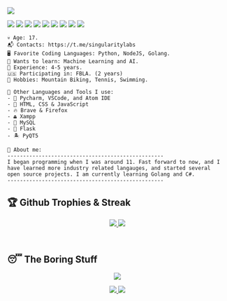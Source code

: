 <img src="https://github.com/CalamityDev/CalamityDev/blob/main/banner.png" /> 
  
 ![](https://img.shields.io/badge/Ubuntu-E95420?style=for-the-badge&logo=ubuntu&logoColor=white) ![](https://img.shields.io/badge/git-%23F05033.svg?style=for-the-badge&logo=git&logoColor=white) ![](https://img.shields.io/badge/Postman-FF6C37?style=for-the-badge&logo=Postman&logoColor=white) ![](https://img.shields.io/badge/Python-FFD43B?style=for-the-badge&logo=python&logoColor=darkgreen) ![](https://img.shields.io/badge/c%23-%23239120.svg?style=for-the-badge&logo=c-sharp&logoColor=white) ![](https://img.shields.io/badge/Windows-0078D6?style=for-the-badge&logo=windows&logoColor=white) ![](https://img.shields.io/badge/go-%2300ADD8.svg?style=for-the-badge&logo=go&logoColor=white) ![](https://img.shields.io/badge/php-%23777BB4.svg?style=for-the-badge&logo=php&logoColor=white) ![](https://img.shields.io/badge/Tor-7D4698?style=for-the-badge&logo=Tor-Browser&logoColor=white) 
  
 ``` 
 💀 Age: 17. 
 📬 Contacts: https://t.me/singularitylabs 
 🖥️ Favorite Coding Languages: Python, NodeJS, Golang. 
 👾 Wants to learn: Machine Learning and AI. 
 💼 Experience: 4-5 years. 
 🇺🇸 Participating in: FBLA. (2 years) 
 🌳 Hobbies: Mountain Biking, Tennis, Swimming. 
  
 🧰 Other Languages and Tools I use: 
 - 💎 Pycharm, VSCode, and Atom IDE 
 - 📝 HTML, CSS & JavaScript 
 - 🔥 Brave & Firefox 
 - ⏏️ Xampp 
 - 🐬 MySQL 
 - 🧪 Flask 
 - 🏝️ PyQT5
  
 📜 About me: 
 -------------------------------------------------- 
 I began programming when I was around 11. Fast forward to now, and I  
 have learned more industry related langauges, and started several  
 open source projects. I am currently learning Golang and C#. 
 -------------------------------------------------- 
 ``` 
  
 ## 🏆 Github Trophies & Streak 
  
 <p align="center"> 
 <a href="https://github.com/VarunSAthreya/github-readme-streak-stats"> 
   <img src="https://github-readme-streak-stats.herokuapp.com/?user=CalamityDev&count_private=true&theme=dark&hide_border=true&background=0D1117&stroke=0000"/> 
 </a> 
  
 <a href="https://github.com/ryo-ma/github-profile-trophy"> 
  <img src="https://github-profile-trophy.vercel.app/?username=CalamityDev&margin-w=8&margin-h=8&theme=tokyonight&count_private=true"/> 
 </a> 
 </p> 
  
 <br> 
  
 ## 😴 The Boring Stuff 
  
 <p align="center"><img src="https://activity-graph.herokuapp.com/graph?username=CalamityDev&theme=material-palenight"></p> 
  
 <p align="center"> 
 <a href="https://github.com/CalamityDev/CalamityDev"> 
   <img src="https://github-readme-stats.vercel.app/api/top-langs/?username=CalamityDev&hide=css,javascript,html&langs_count=3&theme=material-palenight" /> 
 </a> 
  
 <a href="https://github.com/CalamityDev/CalamityDev"> 
   <img src="https://github-readme-stats.vercel.app/api?username=CalamityDev&show_icons=true&line_height=27&count_private=true&theme=material-palenight"/> 
 </a> 
 </p>

